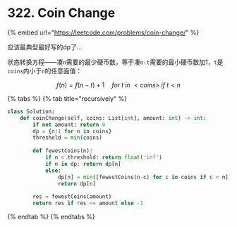 # 322. Coin Change

{% embed url="https://leetcode.com/problems/coin-change/" %}

应该最典型最好写的dp了...

状态转换方程——凑`n`需要的最少硬币数，等于凑`n-t`需要的最小硬币数加1，`t`是`coins`内小于`n`的任意面值：

$$
f(n) = f(n-t) + 1 \quad for \; t\; in\;<coins>\;if\;t<n
$$

{% tabs %}
{% tab title="recursively" %}
```python
class Solution:
    def coinChange(self, coins: List[int], amount: int) -> int:
        if not amount: return 0
        dp = {n:1 for n in coins}
        threshold = min(coins)
        
        def fewestCoins(n):
            if n < threshold: return float('inf')
            if n in dp: return dp[n]
            else: 
                dp[n] = min([fewestCoins(n-c) for c in coins if c < n]) + 1
                return dp[n]
        
        res = fewestCoins(amount)
        return res if res <= amount else -1
```
{% endtab %}
{% endtabs %}

